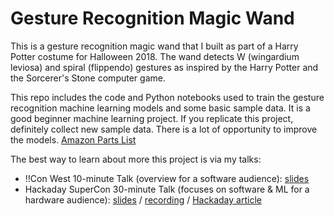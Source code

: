 # Gesture Recognition Magic Wand

This is a gesture recognition magic wand that I built as part of a Harry Potter costume for Halloween 2018. The wand detects W (wingardium leviosa) and spiral (flippendo) gestures as inspired by the Harry Potter and the Sorcerer's Stone computer game. 

This repo includes the code and Python notebooks used to train the gesture recognition machine learning models and some basic sample data. It is a good beginner machine learning project. If you replicate this project, definitely collect new sample data. There is a lot of opportunity to improve the models.
[Amazon Parts List](https://smile.amazon.com/hz/wishlist/ls/16SIC5RKC32TC/ref=cm_go_nav_hz?sa-no-redirect=1)

The best way to learn about more this project is via my talks:

* !!Con West 10-minute Talk (overview for a software audience): [slides](https://docs.google.com/presentation/d/1J6dr6d0nctz3JKKMtB953UbnAGXBKAVPuCJRUvJ6pq4/edit#slide=id.g506f957dc8_0_2)
* Hackaday SuperCon 30-minute Talk (focuses on software & ML for a hardware audience): [slides](https://docs.google.com/presentation/d/1LbuU7NLAn-FrC9OWS_YPspzu23jBHELe89zSmYk8TOE/edit#slide=id.p) / [recording](https://www.youtube.com/watch?v=EhxpWL65QFM) / [Hackaday article](https://hackaday.com/2018/12/07/magic-wand-learns-spells-through-machine-learning-and-an-imu/)

